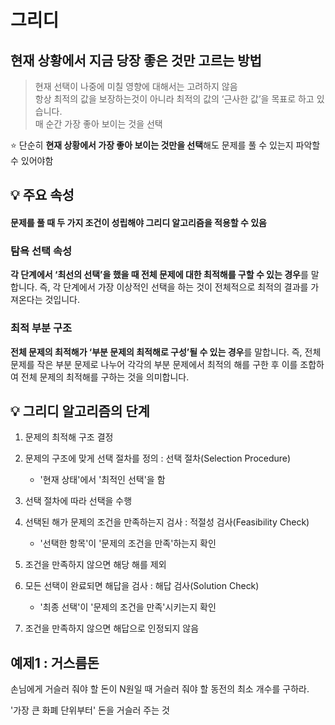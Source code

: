 # 그리디
## 현재 상황에서 지금 당장 좋은 것만 고르는 방법

> 현재 선택이 나중에 미칠 영향에 대해서는 고려하지 않음 <br>
> 항상 최적의 값을 보장하는것이 아니라 최적의 값의 ‘근사한 값’을 목표로 하고 있습니다.<br>
> 매 순간 가장 좋아 보이는 것을 선택 <br>

⭐️ 단순히 <b>현재 상황에서 가장 좋아 보이는 것만을 선택</b>해도 문제를 풀 수 있는지 파악할 수 있어야함

## 💡 주요 속성
#### 문제를 풀 때 두 가지 조건이 성립해야 그리디 알고리즘을 적용할 수 있음

### 탐욕 선택 속성
<b>각 단계에서 ‘최선의 선택’을 했을 때 전체 문제에 대한 최적해를 구할 수 있는 경우</b>를 말합니다. 즉, 각 단계에서 가장 이상적인 선택을 하는 것이 전체적으로 최적의 결과를 가져온다는 것입니다.

### 최적 부분 구조
<b>전체 문제의 최적해가 ‘부분 문제의 최적해로 구성’될 수 있는 경우</b>를 말합니다. 즉, 전체 문제를 작은 부분 문제로 나누어 각각의 부분 문제에서 최적의 해를 구한 후 이를 조합하여 전체 문제의 최적해를 구하는 것을 의미합니다.

## 💡 그리디 알고리즘의 단계
1. 문제의 최적해 구조 결정

2. 문제의 구조에 맞게 선택 절차를 정의 : 선택 절차(Selection Procedure)
    - '현재 상태'에서 '최적인 선택'을 함

3. 선택 절차에 따라 선택을 수행

4. 선택된 해가 문제의 조건을 만족하는지 검사 : 적절성 검사(Feasibility Check)
    - '선택한 항목'이 '문제의 조건을 만족'하는지 확인

5. 조건을 만족하지 않으면 해당 해를 제외

6. 모든 선택이 완료되면 해답을 검사 : 해답 검사(Solution Check)
    - '최종 선택'이 '문제의 조건을 만족'시키는지 확인

7. 조건을 만족하지 않으면 해답으로 인정되지 않음


## 예제1 : 거스름돈
손님에게 거슬러 줘야 할 돈이 N원일 때 거슬러 줘야 할 동전의 최소 개수를 구하라.

'가장 큰 화폐 단위부터' 돈을 거슬러 주는 것
